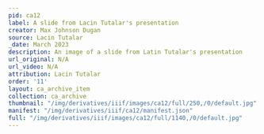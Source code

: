 ```yaml
---
pid: ca12
label: A slide from Lacin Tutalar's presentation
creator: Max Johnson Dugan
source: Lacin Tutalar
_date: March 2023
description: An image of a slide from Latin Tutalar's presentation
url_original: N/A
url_video: N/A
attribution: Lacin Tutalar
order: '11'
layout: ca_archive_item
collection: ca_archive
thumbnail: "/img/derivatives/iiif/images/ca12/full/250,/0/default.jpg"
manifest: "/img/derivatives/iiif/ca12/manifest.json"
full: "/img/derivatives/iiif/images/ca12/full/1140,/0/default.jpg"
---
```

